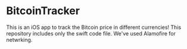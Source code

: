 # BitcoinTracker
This is an iOS app to track the Bitcoin price in different currencies! This repository includes only the swift code file.
We've used Alamofire for netwrking.

